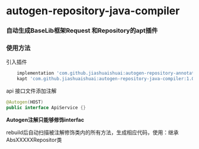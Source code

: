 # autogen-repository-java-compiler
### 自动生成BaseLib框架Request 和Repository的apt插件
### 使用方法
引入插件

```groovy
    implementation 'com.github.jiashuaishuai:autogen-repository-annotation:1.0.1'
    kapt 'com.github.jiashuaishuai:autogen-repository-java-compiler:1.0.0'
```

api 接口文件添加注解

```java
@Autogen(HOST)
public interface ApiService {}
```
**Autogen注解只能够修饰interfac**

rebuild后自动扫描被注解修饰类内的所有方法，生成相应代码，使用：继承AbsXXXXXRepositor类


